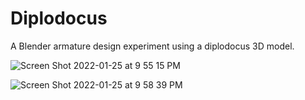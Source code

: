# Diplodocus
A Blender armature design experiment using a diplodocus 3D model.

![Screen Shot 2022-01-25 at 9 55 15 PM](https://user-images.githubusercontent.com/233022/151186885-0fbf4d29-961b-45ae-a6ce-ea21c252a87f.jpg)

![Screen Shot 2022-01-25 at 9 58 39 PM](https://user-images.githubusercontent.com/233022/151187012-1095b959-f86b-47f3-b84d-23de9b1617d0.jpg)

